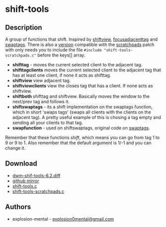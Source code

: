 shift-tools
===========

Description
-----------
A group of functions that shift. Inspired by
[shiftview](https://lists.suckless.org/dev/1104/7590.html),
[focusadjacenttag](../focusadjacenttag) and [swaptags](../swaptags). There is also a
[version](shift-tools-scratchpads.c) compatible with the
[scratchpads](../scratchpads) patch with only needs you to include the file
`#include "shift-tools-scratchpads.c"` before the keys[] array.



* **shifttag** - moves the current selected client to the adjacent tag.
* **shifttagclients** moves the current selected client to the adjacent tag
  that has at least one client, if none it acts as shifttag.
* **shiftview** view adjacent tag.
* **shiftviewclients** view the closes tag that has a client. If none acts as
  shiftview.
* **shiftboth** shifttag and shiftview. Basically moves the window to the
  next/prev tag and follows it.
* **shiftswaptags** -  its a shift implementation on the swaptags function,
  which in short 'swaps tags' (swaps all clients with the clients on the
  adjacent tag).  A pretty useful example of this is chosing a tag empty and
  sending all your clients to that tag.
* **swapfunction** - used on shiftswaptags, original code on
  [swaptags](../swaptags).



Remember that these functions _shift_, which means you can go from tag 1 to 9
or 9 to 1.  Also remember that the default argument is 1/-1 and you can change it.

Download
--------
* [dwm-shif-tools-6.2.diff](dwm-shif-tools-6.2.diff)
* [github mirror](https://github.com/explosion-mental/Dwm/blob/main/Patches/dwm-shif-tools-6.2.diff)
* [shift-tools.c](shift-tools.c)
* [shift-tools-scratchpads.c](shift-tools-scratchpads.c)

Authors
-------
* explosion-mental - <explosion0mental@gmail.com>
